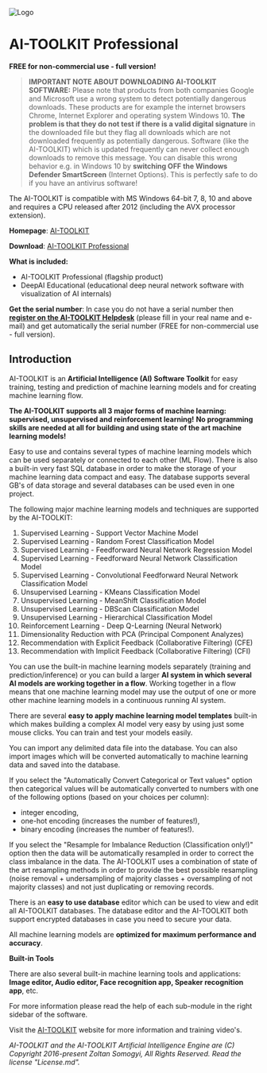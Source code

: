 
![Logo](https://4.bp.blogspot.com/-GqwBooCcxIk/W_019cRf4DI/AAAAAAAAA_0/jQ1ogT6yYbg7Sdst2wkzimt6xH95MoDIgCK4BGAYYCw/s1600/logo.png)
# AI-TOOLKIT Professional
**FREE for non-commercial use - full version!**

> **IMPORTANT NOTE ABOUT DOWNLOADING AI-TOOLKIT SOFTWARE:** Please note that products from both companies Google and Microsoft use a wrong system to detect potentially dangerous downloads. These products are for example the internet browsers Chrome, Internet Explorer and operating system Windows 10. **The problem is that they do not test if there is a valid digital signature** in the downloaded file but they flag all downloads which are not downloaded frequently as potentially dangerous. Software (like the AI-TOOLKIT) which is updated frequently can never collect enough downloads to remove this message. You can disable this wrong behavior e.g. in Windows 10 by **switching OFF the Windows Defender SmartScreen** (Internet Options). This is perfectly safe to do if you have an antivirus software!

The AI-TOOLKIT is compatible with MS Windows 64-bit 7, 8, 10 and above and requires a CPU released after 2012 (including the AVX processor extension).

**Homepage**: [AI-TOOLKIT](https://ai-toolkit.blogspot.com)

**Download**: [AI-TOOLKIT Professional](https://ai-toolkit.blogspot.com/p/ai-toolkit.html)

**What is included:**
- AI-TOOLKIT Professional (flagship product)
- DeepAI Educational (educational deep neural network software with visualization of AI internals)

**Get the serial number**: In case you do not have a serial number then [**register on the AI-TOOLKIT Helpdesk**](https://aitoolkit.freshdesk.com/support/solutions/articles/26000016343) (please fill in your real name and e-mail) and get automatically the serial number (FREE for non-commercial use - full version).

## Introduction

AI-TOOLKIT is an **Artificial Intelligence (AI) Software Toolkit** for easy training, testing and prediction of machine learning models and for creating machine learning flow.

**The AI-TOOLKIT supports all 3 major forms of machine learning: supervised, unsupervised and reinforcement learning!** **No programming skills are needed at all for building and using state of the art machine learning models!**

Easy to use and contains several types of machine learning models which can be used separately or connected to each other (ML Flow). There is also a built-in very fast SQL database in order to make the storage of your machine learning data compact and easy. The database supports several GB's of data storage and several databases can be used even in one project.

The following major machine learning models and techniques are supported by the AI-TOOLKIT:

1.	Supervised Learning - Support Vector Machine Model
2.	Supervised Learning - Random Forest Classification Model
3.	Supervised Learning - Feedforward Neural Network Regression Model
4.	Supervised Learning - Feedforward Neural Network Classification Model
5.	Supervised Learning - Convolutional Feedforward Neural Network Classification Model
6.	Unsupervised Learning - KMeans Classification Model
7.	Unsupervised Learning - MeanShift Classification Model
8.	Unsupervised Learning - DBScan Classification Model
9.	Unsupervised Learning - Hierarchical Classification Model
10.	Reinforcement Learning - Deep Q-Learning (Neural Network)    
11.	Dimensionality Reduction with PCA (Principal Component Analyzes)
12.	Recommendation with Explicit Feedback (Collaborative Filtering) (CFE)
13.	Recommendation with Implicit Feedback (Collaborative Filtering) (CFI)

You can use the built-in machine learning models separately (training and prediction/inference) or you can build a larger **AI system in which several AI models are working together in a flow**. Working together in a flow means that one machine learning model may use the output of one or more other machine learning models in a continuous running AI system.

There are several **easy to apply machine learning model templates** built-in which makes building a complex AI model very easy by using just some mouse clicks. You can train and test your models easily.

You can import any delimited data file into the database. You can also import images which will be converted automatically to machine learning data and saved into the database.

If you select the "Automatically Convert Categorical or Text values" option then categorical values will be automatically converted to numbers with one of the following options (based on your choices per column):

-	integer encoding,
-	one-hot encoding (increases the number of features!),
-	binary encoding (increases the number of features!).

If you select the "Resample for Imbalance Reduction (Classification only!)" option then the data will be automatically resampled in order to correct the class imbalance in the data. The AI-TOOLKIT uses a combination of state of the art resampling methods in order to provide the best possible resampling (noise removal + undersampling of majority classes + oversampling of not majority classes) and not just duplicating or removing records.

There is an **easy to use database** editor which can be used to view and edit all AI-TOOLKIT databases. The database editor and the AI-TOOLKIT both support encrypted databases in case you need to secure your data.

All machine learning models are **optimized for maximum performance and accuracy**.

**Built-in Tools**

There are also several built-in machine learning tools and applications: **Image editor, Audio editor, Face recognition app, Speaker recognition app**, etc.

For more information please read the help of each sub-module in the right sidebar of the software.

Visit the [AI-TOOLKIT](https://ai-toolkit.blogspot.com) website for more information and training video's.

*AI-TOOLKIT and the AI-TOOLKIT Artificial Intelligence Engine are (C) Copyright 2016-present Zoltan Somogyi, All Rights Reserved. Read the license "License.md".*


